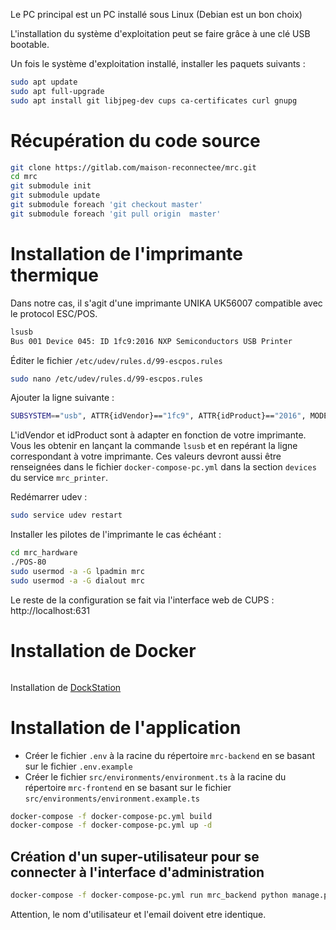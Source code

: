 Le PC principal est un PC installé sous Linux (Debian est un bon choix)

L'installation du système d'exploitation peut se faire grâce à une clé USB bootable.

Un fois le système d'exploitation installé, installer les paquets suivants :

```bash
sudo apt update
sudo apt full-upgrade
sudo apt install git libjpeg-dev cups ca-certificates curl gnupg
```

# Récupération du code source

```bash
git clone https://gitlab.com/maison-reconnectee/mrc.git
cd mrc
git submodule init
git submodule update
git submodule foreach 'git checkout master'
git submodule foreach 'git pull origin  master'
```

# Installation de l'imprimante thermique

Dans notre cas, il s'agit d'une imprimante UNIKA UK56007 compatible avec le protocol ESC/POS.

```bash
lsusb
Bus 001 Device 045: ID 1fc9:2016 NXP Semiconductors USB Printer
```

Éditer le fichier `/etc/udev/rules.d/99-escpos.rules`

```bash
sudo nano /etc/udev/rules.d/99-escpos.rules
```

Ajouter la ligne suivante :

```bash
SUBSYSTEM=="usb", ATTR{idVendor}=="1fc9", ATTR{idProduct}=="2016", MODE="0666", GROUP="dialout"
```

L'idVendor et idProduct sont à adapter en fonction de votre imprimante. Vous les obtenir en lançant la commande `lsusb` et en repérant la ligne correspondant à votre imprimante.
Ces valeurs devront aussi être renseignées dans le fichier `docker-compose-pc.yml` dans la section `devices` du service `mrc_printer`.

Redémarrer udev :

```bash
sudo service udev restart
```

Installer les pilotes de l'imprimante le cas échéant :

```bash
cd mrc_hardware
./POS-80
sudo usermod -a -G lpadmin mrc
sudo usermod -a -G dialout mrc
```

Le reste de la configuration se fait via l'interface web de CUPS : http://localhost:631

# Installation de Docker

```bash
```

Installation de [DockStation](https://dockstation.io/)


# Installation de l'application

- Créer le fichier `.env` à la racine du répertoire `mrc-backend` en se basant sur le fichier `.env.example`
- Créer le fichier `src/environments/environment.ts` à la racine du répertoire `mrc-frontend` en se basant sur le fichier `src/environments/environment.example.ts`

```bash
docker-compose -f docker-compose-pc.yml build
docker-compose -f docker-compose-pc.yml up -d
```

## Création d'un super-utilisateur pour se connecter à l'interface d'administration 

```bash
docker-compose -f docker-compose-pc.yml run mrc_backend python manage.py createsuperuser
```
Attention, le nom d'utilisateur et l'email doivent etre identique.
